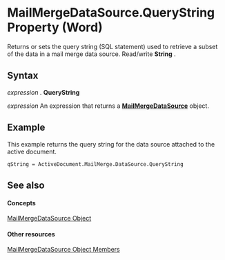 
# MailMergeDataSource.QueryString Property (Word)

Returns or sets the query string (SQL statement) used to retrieve a subset of the data in a mail merge data source. Read/write  **String** .


## Syntax

 _expression_ . **QueryString**

 _expression_ An expression that returns a **[MailMergeDataSource](f86f7d3c-d7ab-45e8-21e7-fd5a426e0391.md)** object.


## Example

This example returns the query string for the data source attached to the active document.


```
qString = ActiveDocument.MailMerge.DataSource.QueryString
```


## See also


#### Concepts


[MailMergeDataSource Object](f86f7d3c-d7ab-45e8-21e7-fd5a426e0391.md)
#### Other resources


[MailMergeDataSource Object Members](a52f088c-2507-8f39-17b9-9b97c8a8ed7e.md)
